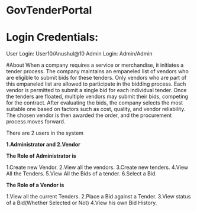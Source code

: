 # GovTenderPortal
# Login Credentials:

User Login: User10/Anushul@10
Admin Login: Admin/Admin

#About
When a company requires a service or merchandise, it initiates a tender process. The company maintains an empaneled list of vendors who are eligible to submit bids for these tenders. Only vendors who are part of this empaneled list are allowed to participate in the bidding process. Each vendor is permitted to submit a single bid for each individual tender.
Once the tenders are floated, multiple vendors may submit their bids, competing for the contract. After evaluating the bids, the company selects the most suitable one based on factors such as cost, quality, and vendor reliability. The chosen vendor is then awarded the order, and the procurement process moves forward.

There are 2 users in the system

**1.Administrator and
2.Vendor**

**The Role of Administrator is**

1.Create new Vendor.
2.View all the vendors.
3.Create new tenders.
4.View All the Tenders.
5.View All the Bids of a tender.
6.Select a Bid.

**The Role of a Vendor is**

1.View all the current Tenders.
2.Place a Bid against a Tender.
3.View status of a Bid(Whether Selected or Not)
4.View his own Bid History.
